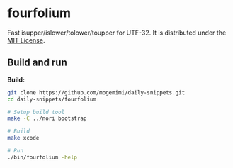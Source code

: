 # fourfolium

Fast isupper/islower/tolower/toupper for UTF-32.
It is distributed under the [MIT License](https://opensource.org/licenses/MIT).

## Build and run

**Build:**

```sh
git clone https://github.com/mogemimi/daily-snippets.git
cd daily-snippets/fourfolium

# Setup build tool
make -C ../nori bootstrap

# Build
make xcode

# Run
./bin/fourfolium -help
```
